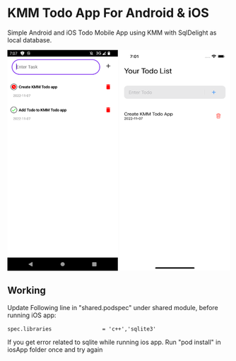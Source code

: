 # KMM Todo App For Android & iOS
Simple Android and iOS Todo Mobile App using KMM with SqlDelight as local database.

<img src="/screenshots/kmm_todo_android.png" width="250" height="500"> <img src="/screenshots/kmm_todo_ios.png" width="250" height="500">

## Working

Update Following line in "shared.podspec" under shared module, before running iOS app:


```podspec
spec.libraries                = 'c++','sqlite3'
```


If you get error related to sqlite while running ios app. Run "pod install" in iosApp folder once and try again

